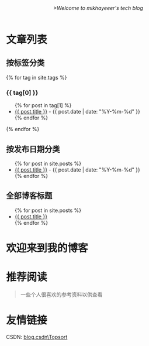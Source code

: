 <header>
<i>>Welcome to mikhayeeer's tech blog</i>
</header>

# 文章列表

## 按标签分类
{% for tag in site.tags %}
### {{ tag[0] }}
<ul>
  {% for post in tag[1] %}
    <li>
      <a href="{{ post.url }}">{{ post.title }}</a> - {{ post.date | date: "%Y-%m-%d" }}
    </li>
  {% endfor %}
</ul>
{% endfor %}

## 按发布日期分类
<ul>
  {% for post in site.posts %}
    <li>
      <a href="{{ post.url }}">{{ post.title }}</a> - {{ post.date | date: "%Y-%m-%d" }}
    </li>
  {% endfor %}
</ul>

## 全部博客标题
<ul>
  {% for post in site.posts %}
    <li>
      <a href="{{ post.url }}">{{ post.title }}</a>
    </li>
  {% endfor %}
</ul>

# 欢迎来到我的博客

# 推荐阅读
> 一些个人很喜欢的参考资料以供查看

# 友情链接

CSDN: [blog.csdn\Topsort](https://blog.csdn.net/Topsort)

<footer>

</footer>
